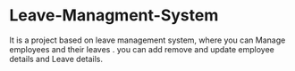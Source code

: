 # Leave-Managment-System
It is a project based on leave management system, where you can Manage employees and their leaves . you can add remove and update employee details and Leave details.

